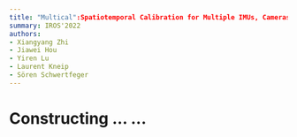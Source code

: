 ```yaml
---
title: "Multical":Spatiotemporal Calibration for Multiple IMUs, Cameras and LiDARs
summary: IROS'2022
authors: 
- Xiangyang Zhi
- Jiawei Hou
- Yiren Lu 
- Laurent Kneip
- Sören Schwertfeger
---
```


# Constructing ... ...